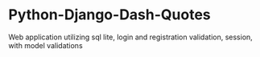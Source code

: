 # Python-Django-Dash-Quotes
Web application utilizing sql lite, login and registration validation, session, with model validations
